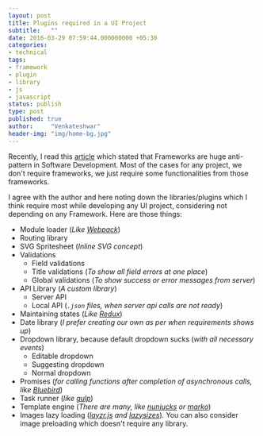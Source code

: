 ```yaml
---
layout: post
title: Plugins required in a UI Project
subtitle:   ""
date: 2016-03-29 07:59:44.000000000 +05:30
categories:
- technical
tags:
- framework
- plugin
- library
- js
- javascript
status: publish
type: post
published: true
author:     "Venkateshwar"
header-img: "img/home-bg.jpg"
---
```


Recently, I read this [article](http://www.catonmat.net/blog/frameworks-dont-make-sense/) which stated that Frameworks are huge anti-pattern in Software Development. Most of the cases for any project, we don't require frameworks, we just require some functionalities from those frameworks. 

I agree with the author and here noting down the libraries/plugins which I think require most while developing any UI project, considering not depending on any Framework. Here are those things:

- Module loader (_Like [Webpack](https://webpack.github.io/)_)
- Routing library
- SVG Spritesheet (_Inline SVG concept_)
- Validations
	- Field validations
	- Title validations (_To show all field errors at one place_)
	- Global validations (_To show success or error messages from server_)
- API Library (_A custom library_)
	- Server API
	- Local API (_`.json` files, when server api calls are not ready_)
- Maintaining states (_Like [Redux](https://github.com/reactjs/redux)_)
- Date library (_I prefer creating our own as per when requirements shows up_)
- Dropdown library, because default dropdown sucks (_with all necessary events_)
	- Editable dropdown
	- Suggesting dropdown
	- Normal dropdown
- Promises (_for calling functions after completion of asynchronous calls, like [Bluebird](https://github.com/petkaantonov/bluebird)_)
- Task runner (_like [gulp](http://gulpjs.com/)_)
- Template engine (_There are many, like [nunjucks](https://mozilla.github.io/nunjucks/) or [marko](https://github.com/marko-js/marko)_)
- Images lazy loading (_[layzr.js](http://callmecavs.com/layzr.js/) and [lazysizes](https://github.com/aFarkas/lazysizes)_). You can also consider image preloading which doesn't require any library.
